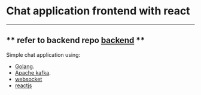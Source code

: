 # Chat application frontend with react
---
** refer to backend repo [backend](https://github.com/BAHALLA/lets-chat-golang) **
---

Simple chat application using:
* [Golang](https://go.dev/).
* [Apache kafka](https://kafka.apache.org/).
* [websocket](https://github.com/gorilla/websocket)
* [reactjs](https://reactjs.org/)
